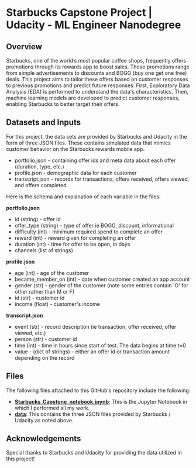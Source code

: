 # Starbucks Capstone Project | Udacity - ML Engineer Nanodegree

## Overview

Starbucks, one of the world’s most popular coffee shops, frequently offers promotions through its rewards app to boost sales. These promotions range from simple advertisements to discounts and BOGO (buy one get one free) deals. This project aims to tailor these offers based on customer responses to previous promotions and predict future responses. First, Exploratory Data Analysis (EDA) is performed to understand the data's characteristics. Then, machine learning models are developed to predict customer responses, enabling Starbucks to better target their offers.

## Datasets and Inputs

For this project, the data sets are provided by Starbucks and Udacity in the form of three JSON files. These contains simulated data that mimics customer behavior on the Starbucks rewards mobile app.
-   portfolio.json - containing offer ids and meta data about each offer (duration, type, etc.)
-   profile.json - demographic data for each customer
-   transcript.json - records for transactions, offers received, offers viewed, and offers completed

Here is the schema and explanation of each variable in the files:

**portfolio.json**

-   id (string) - offer id
-   offer_type (string) - type of offer ie BOGO, discount, informational
-   difficulty (int) - minimum required spend to complete an offer
-   reward (int) - reward given for completing an offer
-   duration (int) - time for offer to be open, in days
-   channels (list of strings)

**profile.json**

-   age (int) - age of the customer
-   became_member_on (int) - date when customer created an app account
-   gender (str) - gender of the customer (note some entries contain 'O' for other rather than M or F)
-   id (str) - customer id
-   income (float) - customer's income

**transcript.json**

-   event (str) - record description (ie transaction, offer received, offer viewed, etc.)
-   person (str) - customer id
-   time (int) - time in hours since start of test. The data begins at time t=0
-   value - (dict of strings) - either an offer id or transaction amount depending on the record

## Files
The following files attached to this GitHub's repository include the following:
-   **[Starbucks_Capstone_notebook.ipynb](https://github.com/luongnguyentrong/starbuck-udacity-capstone/blob/master/Starbucks_Capstone_notebook.ipynb)**: This is the Jupyter Notebook in which I performed all my work.
-   **[data](https://github.com/luongnguyentrong/starbuck-udacity-capstone/tree/master/data)**: This contains the three JSON files provided by Starbucks / Udacity as noted above.

## Acknowledgements
Special thanks to Starbucks and Udacity for providing the data utilized in this project!